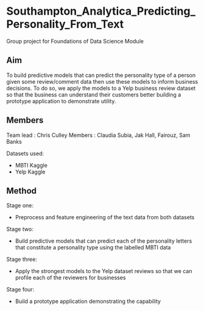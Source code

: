 # Southampton_Analytica_Predicting_Personality_From_Text

Group project for Foundations of Data Science Module 

## Aim

To build predictive models that can predict the personality type of a person given some review/comment data then use these models to inform business decisions. To do so, we apply the models to a Yelp business review dataset so that the business can understand their customers better building a prototype application to demonstrate utility. 

## Members 

Team lead : Chris Culley
Members : Claudia Subia, Jak Hall, Fairouz, Sam Banks 

Datasets used: 
* MBTI Kaggle 
* Yelp Kaggle

## Method

Stage one: 

* Preprocess and feature engineering of the text data from both datasets 

Stage two: 

* Build predictive models that can predict each of the personality letters that constitute a personality type using the labelled MBTI data

Stage three:

* Apply the strongest models to the Yelp dataset reviews so that we can profile each of the reviewers for businesses 

Stage four: 

* Build a prototype application demonstrating the capability 


